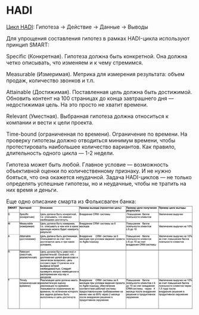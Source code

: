 # HADI

[Цикл HADI](https://bureau.ru/soviet/20190425/): Гипотеза → Действие → Данные → Выводы

Для упрощения составления гипотез в рамках HADI-цикла используют принцип SMART:

Specific (Конкретная). Гипотеза должна быть конкретной. Она должна четко описывать, что изменяем и к чему стремимся.

Measurable (Измеримая). Метрика для измерения результата: объем продаж, количество звонков и т.п.

Attainable (Достижимая). Поставленная цель должна быть достижимой. Обновить контент на 100 страницах до конца завтрашнего дня — недостижимая цель. На это просто не хватит времени.

Relevant (Уместная). Выбранная гипотеза должна относиться к компании и вести к цели проекта.

Time-bound (ограниченная по времени). Ограничение по времени. На проверку гипотезы должно отводиться минимум времени, чтобы протестировать наибольшее количество вариантов. Как правило, длительность одного цикла — 1-2 недели.

Гипотеза может быть любой. Главное условие — возможность объективной оценки по количественному признаку. И не нужно бояться, что она окажется неудачной. Задача HADI-циклов — не только определять успешные гипотезы, но и неудачные, чтобы не тратить на них время и деньги.

Еще одно описание смарта из Фольксваген банка:
![](attachments/smart.png)